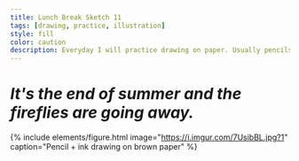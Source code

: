 ```yaml
---
title: Lunch Break Sketch 11
tags: [drawing, practice, illustration]
style: fill
color: caution
description: Everyday I will practice drawing on paper. Usually pencils or ink pens are used but occasionally you will see watercolor or mixed media.
---
```


# *It's the end of summer and the fireflies are going away.*

{% include elements/figure.html image="https://i.imgur.com/7UsibBL.jpg?1" caption="Pencil + ink drawing on brown paper" %}
